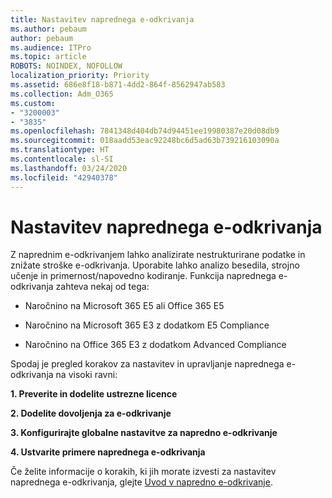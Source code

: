 ```yaml
---
title: Nastavitev naprednega e-odkrivanja
ms.author: pebaum
author: pebaum
ms.audience: ITPro
ms.topic: article
ROBOTS: NOINDEX, NOFOLLOW
localization_priority: Priority
ms.assetid: 686e8f18-b871-4dd2-864f-8562947ab583
ms.collection: Adm_O365
ms.custom:
- "3200003"
- "3835"
ms.openlocfilehash: 7841348d404db74d94451ee19980387e20d08db9
ms.sourcegitcommit: 018aadd53eac92248bc6d5ad63b739216103090a
ms.translationtype: HT
ms.contentlocale: sl-SI
ms.lasthandoff: 03/24/2020
ms.locfileid: "42940378"
---
```

# <a name="set-up-advanced-ediscovery"></a>Nastavitev naprednega e-odkrivanja

Z naprednim e-odkrivanjem lahko analizirate nestrukturirane podatke in znižate stroške e-odkrivanja. Uporabite lahko analizo besedila, strojno učenje in primernost/napovedno kodiranje.  Funkcija naprednega e-odkrivanja zahteva nekaj od tega:

- Naročnino na Microsoft 365 E5 ali Office 365 E5

- Naročnino na Microsoft 365 E3 z dodatkom E5 Compliance

- Naročnino na Office 365 E3 z dodatkom Advanced Compliance

Spodaj je pregled korakov za nastavitev in upravljanje naprednega e-odkrivanja na visoki ravni:

**1. Preverite in dodelite ustrezne licence**

**2. Dodelite dovoljenja za e-odkrivanje**

**3. Konfigurirajte globalne nastavitve za napredno e-odkrivanje**

**4. Ustvarite primere naprednega e-odkrivanja**

Če želite informacije o korakih, ki jih morate izvesti za nastavitev naprednega e-odkrivanja, glejte [Uvod v napredno e-odkrivanje](https://docs.microsoft.com/microsoft-365/compliance/get-started-with-advanced-ediscovery?view=o365-worldwide).
